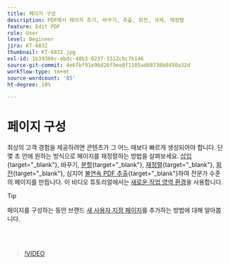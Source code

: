 ```yaml
---
title: 페이지 구성
description: PDF에서 페이지 추가, 바꾸기, 추출, 회전, 삭제, 재정렬
feature: Edit PDF
role: User
level: Beginner
jira: KT-6832
thumbnail: KT-6832.jpg
exl-id: 1b39380c-ebdc-48b3-8237-1512cbc7b146
source-git-commit: 4e6fbf91e96d26f9ee8f1105ad68738b9450a32d
workflow-type: tm+mt
source-wordcount: '85'
ht-degree: 10%

---
```


# 페이지 구성

최상의 고객 경험을 제공하려면 콘텐츠가 그 어느 때보다 빠르게 생성되어야 합니다. 단 몇 초 안에 원하는 방식으로 페이지를 재정렬하는 방법을 살펴보세요. [삽입](https://www.adobe.com/kr/acrobat/online/add-pages-to-pdf.html){target="_blank"}, 바꾸기, [분할](https://www.adobe.com/kr/acrobat/online/split-pdf.html){target="_blank"}, [재정렬](https://www.adobe.com/kr/acrobat/online/rearrange-pdf.html){target="_blank"}, [회전](https://www.adobe.com/kr/acrobat/online/rotate-pdf.html){target="_blank"}, 심지어 [불연속 PDF 추출](https://www.adobe.com/kr/acrobat/online/extract-pdf-pages.html){target="_blank"}하여 전문가 수준의 페이지를 만듭니다. 이 비디오 튜토리얼에서는 [새로운 작업 영역 환경](new-workspace.md)을 사용합니다.

>[!TIP]
>
>페이지를 구성하는 동안 브랜드 [새 사용자 지정 페이지](add-custom-page.md)를 추가하는 방법에 대해 알아봅니다.

<br> 

>[!VIDEO](https://video.tv.adobe.com/v/3409022?quality=12&learn=on&hidetitle=true)